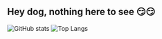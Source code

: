## Hey dog, nothing here to see 😏😏
![GitHub stats](https://github-readme-stats.vercel.app/api?username=fukemy&show_icons=true&theme=ambient_gradient)
![Top Langs](https://github-readme-stats.vercel.app/api/top-langs/?username=fukemy&layout=compact&langs_count=8)
